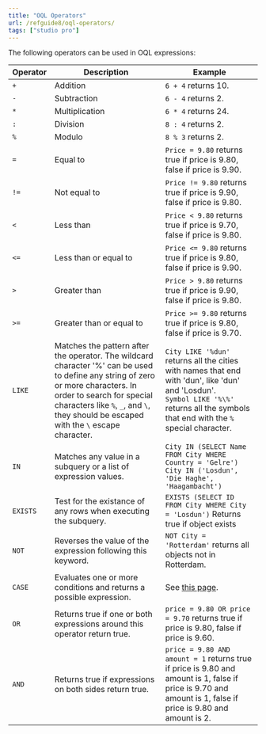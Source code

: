 ```yaml
---
title: "OQL Operators"
url: /refguide8/oql-operators/
tags: ["studio pro"]
---
```


The following operators can be used in OQL expressions:

| Operator | Description | Example |
| --- | --- | --- |
| `+` | Addition | `6 + 4` returns 10. |
| `-` | Subtraction | `6 - 4` returns 2. |
| `*` | Multiplication | `6 * 4` returns 24. |
| `:` | Division | `8 : 4` returns 2. |
| `%` | Modulo | `8 % 3` returns 2. |
| `=` | Equal to | `Price = 9.80` returns true if price is 9.80, false if price is 9.90. |
| `!=` | Not equal to | `Price != 9.80` returns true if price is 9.90, false if price is 9.80. |
| `<` | Less than | `Price < 9.80` returns true if price is 9.70, false if price is 9.80. |
| `<=` | Less than or equal to | `Price <= 9.80` returns true if price is 9.80, false if price is 9.90. |
| `>` | Greater than | `Price > 9.80` returns true if price is 9.90, false if price is 9.80. |
| `>=` | Greater than or equal to | `Price >= 9.80` returns true if price is 9.80, false if price is 9.70. |
| `LIKE` | Matches the pattern after the operator. The wildcard character '%' can be used to define any string of zero or more characters. In order to search for special characters like `%`, `_`, and `\`, they should be escaped with the `\` escape character. | `City LIKE '%dun'` returns all the cities with names that end with 'dun', like 'dun' and 'Losdun'.<br> `Symbol LIKE '%\%'` returns all the symbols that end with the `%` special character.|
| `IN` | Matches any value in a subquery or a list of expression values. | `City IN (SELECT Name FROM City WHERE Country = 'Gelre')` `City IN ('Losdun', 'Die Haghe', 'Haagambacht')` |
| `EXISTS` | Test for the existance of any rows when executing the subquery. | `EXISTS (SELECT ID FROM City WHERE City = 'Losdun')` Returns true if object exists |
| `NOT` | Reverses the value of the expression following this keyword. | `NOT City = 'Rotterdam'` returns all objects not in Rotterdam. |
| `CASE` | Evaluates one or more conditions and returns a possible expression. | See [this page](/refguide8/oql-case-expression/). |
| `OR` | Returns true if one or both expressions around this operator return true.  | `price = 9.80 OR price = 9.70` returns true if price is 9.80, false if price is 9.60. |
| `AND` | Returns true if expressions on both sides return true.  | `price = 9.80 AND amount = 1` returns true if price is 9.80 and amount is 1, false if price is 9.70 and amount is 1, false if price is 9.80 and amount is 2. |
